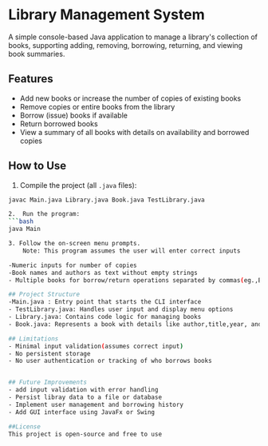 # Library Management System

A simple console-based Java application to manage a library's collection of books, supporting adding, removing, borrowing, returning, and viewing book summaries.


## Features

- Add new books or increase the number of copies of existing books  
- Remove copies or entire books from the library  
- Borrow (issue) books if available  
- Return borrowed books  
- View a summary of all books with details on availability and borrowed copies  


## How to Use

1. Compile the project (all `.java` files):

```bash
javac Main.java Library.java Book.java TestLibrary.java

2.  Run the program:
```bash
java Main

3. Follow the on-screen menu prompts.
    Note: This program assumes the user will enter correct inputs

-Numeric inputs for number of copies
-Book names and authors as text without empty strings
- Multiple books for borrow/return operations separated by commas(eg.,Book1,Book2,Book3)

## Project Structure
-Main.java : Entry point that starts the CLI interface
- TestLibrary.java: Handles user input and display menu options
- Library.java: Contains code logic for managing books
- Book.java: Represents a book with details like author,title,year, and availability

## Limitations
- Minimal input validation(assumes correct input)
- No persistent storage
- No user authentication or tracking of who borrows books


## Future Improvements
- add input validation with error handling
- Persist libray data to a file or database
- Implement user management and borrowing history
- Add GUI interface using JavaFx or Swing

##License
This project is open-source and free to use 
